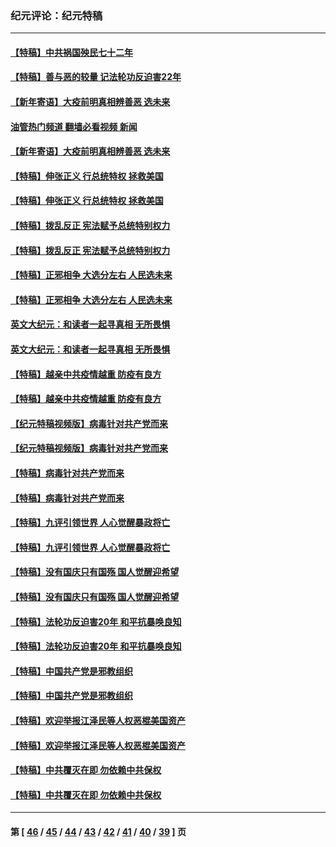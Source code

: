 ### 纪元评论：纪元特稿
---
#### [【特稿】中共祸国殃民七十二年](../../pages/nsc424/n13272607.md?12150330) 
#### [【特稿】善与恶的较量 记法轮功反迫害22年](../../pages/nsc424/n13086597.md?12150330) 
#### [【新年寄语】大疫前明真相辨善恶 选未来](../../pages/nsc424/n12660855.md?12150330) 
#### [油管热门频道 翻墙必看视频 新闻](ok?12150330)
#### [【新年寄语】大疫前明真相辨善恶 选未来](../../pages/nsc424/n12660855.md?12150330) 
#### [【特稿】伸张正义 行总统特权 拯救美国](../../pages/nsc424/n12616806.md?12150330) 
#### [【特稿】伸张正义 行总统特权 拯救美国](../../pages/nsc424/n12616806.md?12150330) 
#### [【特稿】拨乱反正 宪法赋予总统特别权力](../../pages/nsc424/n12598306.md?12150330) 
#### [【特稿】拨乱反正 宪法赋予总统特别权力](../../pages/nsc424/n12598306.md?12150330) 
#### [【特稿】正邪相争 大选分左右 人民选未来](../../pages/nsc424/n12545208.md?12150330) 
#### [【特稿】正邪相争 大选分左右 人民选未来](../../pages/nsc424/n12545208.md?12150330) 
#### [英文大纪元：和读者一起寻真相 无所畏惧](../../pages/nsc424/n12542027.md?12150330) 
#### [英文大纪元：和读者一起寻真相 无所畏惧](../../pages/nsc424/n12542027.md?12150330) 
#### [【特稿】越亲中共疫情越重 防疫有良方](../../pages/nsc424/n12042989.md?12150330) 
#### [【特稿】越亲中共疫情越重 防疫有良方](../../pages/nsc424/n12042989.md?12150330) 
#### [【纪元特稿视频版】病毒针对共产党而来](../../pages/nsc424/n11977328.md?12150330) 
#### [【纪元特稿视频版】病毒针对共产党而来](../../pages/nsc424/n11977328.md?12150330) 
#### [【特稿】病毒针对共产党而来](../../pages/nsc424/n11928818.md?12150330) 
#### [【特稿】病毒针对共产党而来](../../pages/nsc424/n11928818.md?12150330) 
#### [【特稿】九评引领世界 人心觉醒暴政将亡](../../pages/nsc424/n11660496.md?12150330) 
#### [【特稿】九评引领世界 人心觉醒暴政将亡](../../pages/nsc424/n11660496.md?12150330) 
#### [【特稿】没有国庆只有国殇 国人觉醒迎希望](../../pages/nsc424/n11549354.md?12150330) 
#### [【特稿】没有国庆只有国殇 国人觉醒迎希望](../../pages/nsc424/n11549354.md?12150330) 
#### [【特稿】法轮功反迫害20年 和平抗暴唤良知](../../pages/nsc424/n11389135.md?12150330) 
#### [【特稿】法轮功反迫害20年 和平抗暴唤良知](../../pages/nsc424/n11389135.md?12150330) 
#### [【特稿】中国共产党是邪教组织](../../pages/nsc424/n11355551.md?12150330) 
#### [【特稿】中国共产党是邪教组织](../../pages/nsc424/n11355551.md?12150330) 
#### [【特稿】欢迎举报江泽民等人权恶棍美国资产](../../pages/nsc424/n11303040.md?12150330) 
#### [【特稿】欢迎举报江泽民等人权恶棍美国资产](../../pages/nsc424/n11303040.md?12150330) 
#### [【特稿】中共覆灭在即 勿依赖中共保权](../../pages/nsc424/n11278510.md?12150330) 
#### [【特稿】中共覆灭在即 勿依赖中共保权](../../pages/nsc424/n11278510.md?12150330) 

---
#### 第 [ [46](./46.md?12150330) / [45](./45.md?12150330) / [44](./44.md?12150330) / [43](./43.md?12150330) / [42](./42.md?12150330) / [41](./41.md?12150330) / [40](./40.md?12150330) / [39](./39.md?12150330) ] 页
